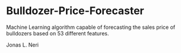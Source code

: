 # Bulldozer-Price-Forecaster
Machine Learning algorithm capable of forecasting the sales price of bulldozers based on 53 different features.

Jonas L. Neri
